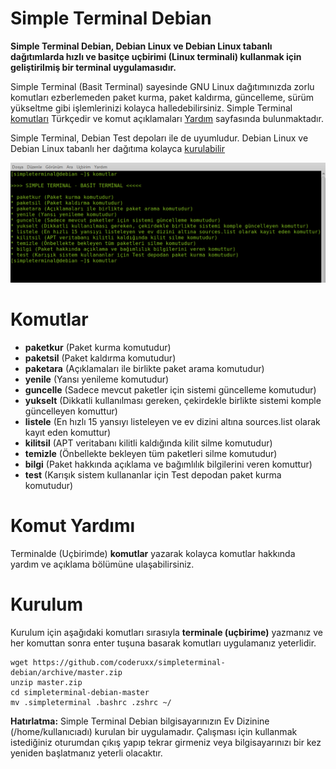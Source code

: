 # Simple Terminal Debian

**Simple Terminal Debian, Debian Linux ve Debian Linux tabanlı dağıtımlarda hızlı ve basitçe uçbirimi (Linux terminali) kullanmak için geliştirilmiş bir terminal uygulamasıdır.**

Simple Terminal (Basit Terminal) sayesinde GNU Linux dağıtımınızda zorlu komutları ezberlemeden paket kurma, paket kaldırma, güncelleme, sürüm yükseltme gibi işlemlerinizi kolayca halledebilirsiniz. Simple Terminal [komutları](#Komutlar) Türkçedir ve komut açıklamaları [Yardım](#Komut-Yardımı) sayfasında bulunmaktadır.

Simple Terminal, Debian Test depoları ile de uyumludur. Debian Linux ve Debian Linux tabanlı her dağıtıma kolayca [kurulabilir](#Kurulum)

<img src="stdb.png" alt="Simple Terminal Debian" width="600"/>

# Komutlar

* **paketkur** (Paket kurma komutudur)
* **paketsil** (Paket kaldırma komutudur)
* **paketara** (Açıklamaları ile birlikte paket arama komutudur)
* **yenile** (Yansı yenileme komutudur)
* **guncelle** (Sadece mevcut paketler için sistemi güncelleme komutudur)
* **yukselt** (Dikkatli kullanılması gereken, çekirdekle birlikte sistemi komple güncelleyen komuttur)
* **listele** (En hızlı 15 yansıyı listeleyen ve ev dizini altına sources.list olarak kayıt eden komuttur)
* **kilitsil** (APT veritabanı kilitli kaldığında kilit silme komutudur)
* **temizle** (Önbellekte bekleyen tüm paketleri silme komutudur)
* **bilgi** (Paket hakkında açıklama ve bağımlılık bilgilerini veren komuttur)
* **test** (Karışık sistem kullananlar için Test depodan paket kurma komutudur)

# Komut Yardımı

Terminalde (Uçbirimde) **komutlar** yazarak kolayca komutlar hakkında yardım ve açıklama bölümüne ulaşabilirsiniz.

# Kurulum

Kurulum için aşağıdaki komutları sırasıyla **terminale (uçbirime)** yazmanız ve her komuttan sonra enter tuşuna basarak komutları uygulamanız yeterlidir.

```
wget https://github.com/coderuxx/simpleterminal-debian/archive/master.zip
unzip master.zip
cd simpleterminal-debian-master
mv .simpleterminal .bashrc .zshrc ~/
```

**Hatırlatma:** Simple Terminal Debian bilgisayarınızın Ev Dizinine (/home/kullanıcıadı) kurulan bir uygulamadır. Çalışması için kullanmak istediğiniz oturumdan çıkış yapıp tekrar girmeniz veya bilgisayarınızı bir kez yeniden başlatmanız yeterli olacaktır.
